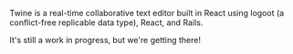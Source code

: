 Twine is a real-time collaborative text editor built in React using logoot (a conflict-free replicable data type), React, and Rails.

It's still a work in progress, but we're getting there!
